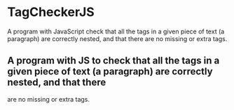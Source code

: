 # TagCheckerJS
A program with JavaScript check that all the tags in a given piece of text (a paragraph) are correctly nested, and that there are no missing or extra tags.
## A program with JS to check that all the tags in a given piece of text (a paragraph) are correctly nested, and that there
are no missing or extra tags.
